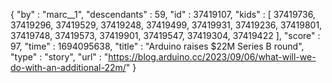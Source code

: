 {
  "by" : "marc__1",
  "descendants" : 59,
  "id" : 37419107,
  "kids" : [ 37419736, 37419296, 37419529, 37419248, 37419499, 37419931, 37419236, 37419801, 37419748, 37419573, 37419901, 37419547, 37419304, 37419422 ],
  "score" : 97,
  "time" : 1694095638,
  "title" : "Arduino raises $22M Series B round",
  "type" : "story",
  "url" : "https://blog.arduino.cc/2023/09/06/what-will-we-do-with-an-additional-22m/"
}
